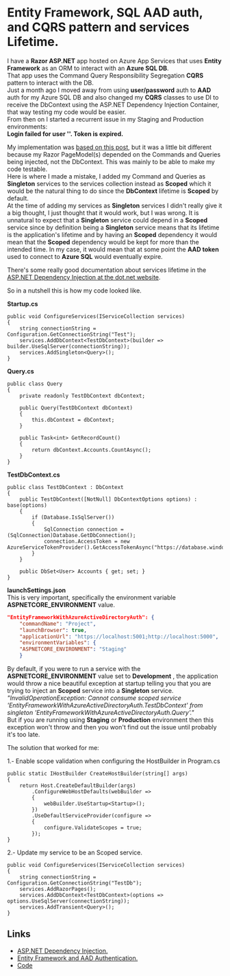 ﻿# Entity Framework, SQL AAD auth, and CQRS pattern and services Lifetime.

I have a **Razor ASP.NET** app hosted on Azure App Services that uses **Entity Framework** as an ORM to interact with an **Azure SQL DB**.  
That app uses the Command Query Responsibility Segregation **CQRS** pattern to interact with the DB.  
Just a month ago I moved away from using **user/password** auth to **AAD** auth for my Azure SQL DB and also changed my **CQRS** classes to use DI to receive the DbContext using the ASP.NET Dependency Injection Container, that way testing my code would be easier.  
From then on I started a recurrent issue in my Staging and Production environments:  
**Login failed for user '<token-identified principal>'. Token is expired.**  

My implementation was [based on this post](https://entityframeworkcore.com/knowledge-base/54187241/ef-core-connection-to-azure-sql-with-managed-identity), but it was a little bit different because my Razor PageModel(s) depended on the Commands and Queries being injected, not the DbContext. This was mainly to be able to make my code testable.  
Here is where I made a mistake, I added my Command and Queries as **Singleton** services to the services collection instead as **Scoped** which it would be the natural thing to do since the **DbContext** lifetime is **Scoped** by default.  
At the time of adding my services as **Singleton** services I didn't really give it a big thought, I just thought that it would work, but I was wrong. It is unnatural to expect that a **Singleton** service could depend in a **Scoped** service since by definition being a **Singleton** service means that its lifetime is the application's lifetime and by having an **Scoped** dependency it would mean that the **Scoped** dependency would be kept for more than the intended time.
In my case, it would mean that at some point the **AAD token** used to connect to **Azure SQL** would eventually expire.  

There's some really good documentation about services lifetime in the [ASP.NET Dependency Injection at the dot.net website](https://docs.microsoft.com/en-us/aspnet/core/fundamentals/dependency-injection?view=aspnetcore-3.1#scope-validation).

So in a nutshell this is how my code looked like.

**Startup.cs**
``` CSharp
public void ConfigureServices(IServiceCollection services)
{
    string connectionString = Configuration.GetConnectionString("Test");
    services.AddDbContext<TestDbContext>(builder => builder.UseSqlServer(connectionString));
    services.AddSingleton<Query>();
}
```

**Query.cs**

``` CSharp
public class Query
{
    private readonly TestDbContext dbContext;

    public Query(TestDbContext dbContext)
    {
        this.dbContext = dbContext;
    }

    public Task<int> GetRecordCount()
    {
        return dbContext.Accounts.CountAsync();
    }
}
```

**TestDbContext.cs**
``` CSharp
public class TestDbContext : DbContext
{
    public TestDbContext([NotNull] DbContextOptions options) : base(options)
    {
        if (Database.IsSqlServer())
        {
            SqlConnection connection = (SqlConnection)Database.GetDbConnection();
            connection.AccessToken = new AzureServiceTokenProvider().GetAccessTokenAsync("https://database.windows.net/").GetAwaiter().GetResult();
        }
    }

    public DbSet<User> Accounts { get; set; }
}
```

**launchSettings.json**  
This is very important, specifically the environment variable **ASPNETCORE_ENVIRONMENT** value.
``` json
"EntityFrameworkWithAzureActiveDirectoryAuth": {
    "commandName": "Project",
    "launchBrowser": true,
    "applicationUrl": "https://localhost:5001;http://localhost:5000",
    "environmentVariables": {
    "ASPNETCORE_ENVIRONMENT": "Staging"
    }
```

By default, if you were to run a service with the **ASPNETCORE_ENVIRONMENT** value set to **Development**
 , the application would throw a nice beautiful exception at startup telling you that you are trying to inject an **Scoped**
service into a **Singleton** service.  
*"InvalidOperationException: Cannot consume scoped service 'EntityFrameworkWithAzureActiveDirectoryAuth.TestDbContext' from singleton 'EntityFrameworkWithAzureActiveDirectoryAuth.Query'."*  
But if you are running using **Staging** or **Production** environment then this exception won't throw and then you won't find out the issue until probably it's too late.  

The solution that worked for me:

1.- Enable scope validation when configuring the HostBuilder in Program.cs
``` CSharp
public static IHostBuilder CreateHostBuilder(string[] args)
{
    return Host.CreateDefaultBuilder(args)
        .ConfigureWebHostDefaults(webBuilder =>
        {
            webBuilder.UseStartup<Startup>();
        })
        .UseDefaultServiceProvider(configure =>
        {
            configure.ValidateScopes = true;
        });
}
```
2.- Update my service to be an Scoped service.  
``` CSharp
public void ConfigureServices(IServiceCollection services)
{
    string connectionString = Configuration.GetConnectionString("TestDb");
    services.AddRazorPages();
    services.AddDbContext<TestDbContext>(options => options.UseSqlServer(connectionString));
    services.AddTransient<Query>();
}
```

## Links
- [ASP.NET Dependency Injection.](https://docs.microsoft.com/en-us/aspnet/core/fundamentals/dependency-injection?view=aspnetcore-3.1)
- [Entity Framework and AAD Authentication.](https://entityframeworkcore.com/knowledge-base/54187241/ef-core-connection-to-azure-sql-with-managed-identity)
- [Code](https://github.com/danespinosa/blog/tree/master/netcore/aspnet/EntityFrameworkWithAzureActiveDirectoryAuth)
